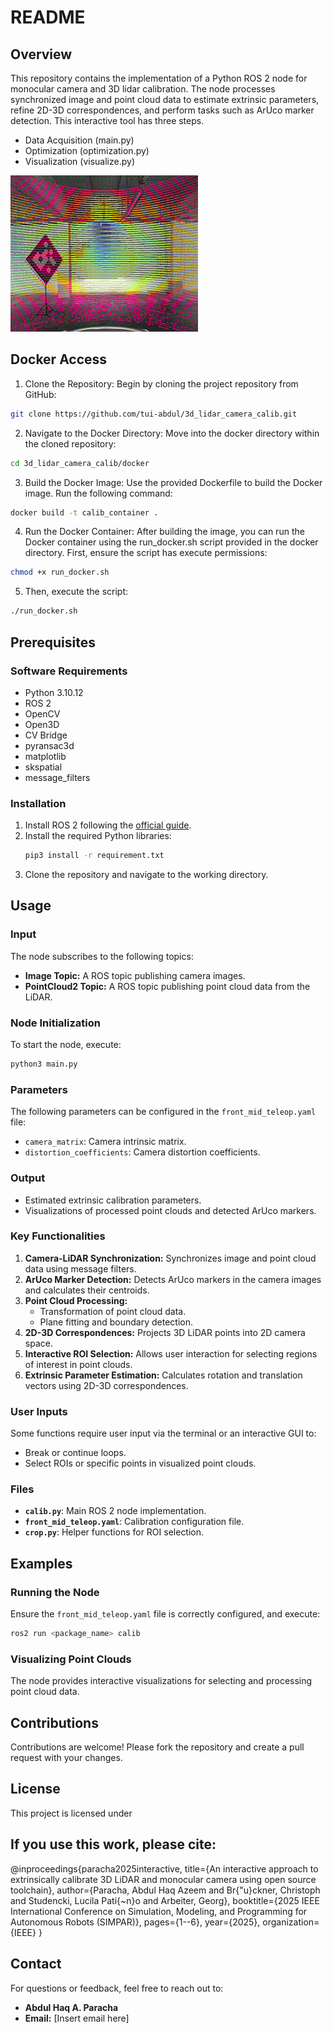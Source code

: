 # README

## Overview
This repository contains the implementation of a Python ROS 2 node for monocular camera and 3D lidar calibration. The node processes synchronized image and point cloud data to estimate extrinsic parameters, refine 2D-3D correspondences, and perform tasks such as ArUco marker detection. This interactive tool has three steps.
- Data Acquisition (main.py)
- Optimization (optimization.py)
- Visualization (visualize.py)

![Demo of Feature](images/vis.gif)

## Docker Access
1. Clone the Repository: Begin by cloning the project repository from GitHub: 
``` bash 
git clone https://github.com/tui-abdul/3d_lidar_camera_calib.git
```

2. Navigate to the Docker Directory: Move into the docker directory within the cloned repository:
```bash
cd 3d_lidar_camera_calib/docker
```

3. Build the Docker Image: Use the provided Dockerfile to build the Docker image. Run the following command:
```bash
docker build -t calib_container .
```
4. Run the Docker Container: After building the image, you can run the Docker container using the run_docker.sh script provided in the docker directory. First, ensure the script has execute permissions:
```bash
chmod +x run_docker.sh
```
5. Then, execute the script:
```bash
./run_docker.sh
```

## Prerequisites

### Software Requirements
- Python 3.10.12
- ROS 2
- OpenCV
- Open3D
- CV Bridge
- pyransac3d
- matplotlib
- skspatial
- message_filters

### Installation
1. Install ROS 2 following the [official guide](https://docs.ros.org/).
2. Install the required Python libraries:
   ```bash
   pip3 install -r requirement.txt
   ```
3. Clone the repository and navigate to the working directory.

## Usage

### Input
The node subscribes to the following topics:
- **Image Topic:** A ROS topic publishing camera images.
- **PointCloud2 Topic:** A ROS topic publishing point cloud data from the LiDAR.

### Node Initialization
To start the node, execute:
```bash
python3 main.py
```

### Parameters
The following parameters can be configured in the `front_mid_teleop.yaml` file:
- `camera_matrix`: Camera intrinsic matrix.
- `distortion_coefficients`: Camera distortion coefficients.

### Output
- Estimated extrinsic calibration parameters.
- Visualizations of processed point clouds and detected ArUco markers.

### Key Functionalities
1. **Camera-LiDAR Synchronization:** Synchronizes image and point cloud data using message filters.
2. **ArUco Marker Detection:** Detects ArUco markers in the camera images and calculates their centroids.
3. **Point Cloud Processing:**
   - Transformation of point cloud data.
   - Plane fitting and boundary detection.
4. **2D-3D Correspondences:** Projects 3D LiDAR points into 2D camera space.
5. **Interactive ROI Selection:** Allows user interaction for selecting regions of interest in point clouds.
6. **Extrinsic Parameter Estimation:** Calculates rotation and translation vectors using 2D-3D correspondences.

### User Inputs
Some functions require user input via the terminal or an interactive GUI to:
- Break or continue loops.
- Select ROIs or specific points in visualized point clouds.

### Files
- **`calib.py`**: Main ROS 2 node implementation.
- **`front_mid_teleop.yaml`**: Calibration configuration file.
- **`crop.py`**: Helper functions for ROI selection.

## Examples

### Running the Node
Ensure the `front_mid_teleop.yaml` file is correctly configured, and execute:
```bash
ros2 run <package_name> calib
```

### Visualizing Point Clouds
The node provides interactive visualizations for selecting and processing point cloud data.

## Contributions
Contributions are welcome! Please fork the repository and create a pull request with your changes.

## License
This project is licensed under
## If you use this work, please cite:

@inproceedings{paracha2025interactive,
  title={An interactive approach to extrinsically calibrate 3D LiDAR and monocular camera using open source toolchain},
  author={Paracha, Abdul Haq Azeem and Br{\"u}ckner, Christoph and Studencki, Lucila Pati{\~n}o and Arbeiter, Georg},
  booktitle={2025 IEEE International Conference on Simulation, Modeling, and Programming for Autonomous Robots (SIMPAR)},
  pages={1--6},
  year={2025},
  organization={IEEE}
}
## Contact
For questions or feedback, feel free to reach out to:
- **Abdul Haq A. Paracha**
- **Email:** [Insert email here]


